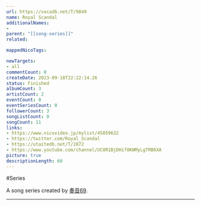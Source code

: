 ```yaml
---
url: https://vocadb.net/T/9849
name: Royal Scandal
additionalNames: 
- 
parent: "[[song-series]]"
related:

mappedNicoTags:

newTargets:
- all
commentCount: 0
createDate: 2023-09-18T22:22:14.26
status: Finished
albumCount: 3
artistCount: 2
eventCount: 0
eventSeriesCount: 0
followerCount: 3
songListCount: 0
songCount: 11
links: 
- https://www.nicovideo.jp/mylist/45059632
- https://twitter.com/Royal_Scandal
- https://utaitedb.net/T/2872
- https://www.youtube.com/channel/UC0R1BjDHif8KWMyLgTRB6XA
picture: true
descriptionLength: 60
---
```


#Series

A song series created by [奏音69](https://vocadb.net/Ar/2766).

---

